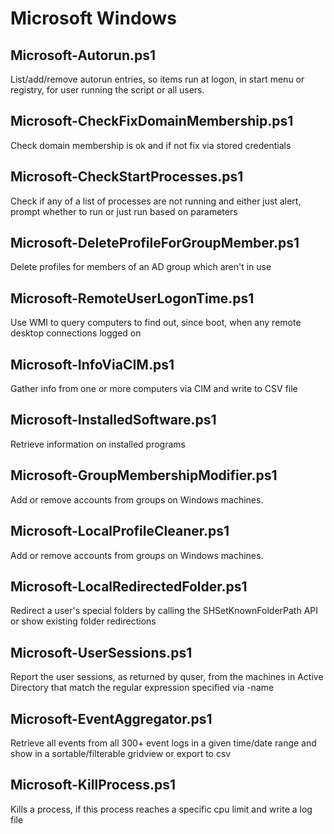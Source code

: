# Microsoft Windows

## Microsoft-Autorun.ps1
List/add/remove autorun entries, so items run at logon, in start menu or registry, for user running the script or all users.

## Microsoft-CheckFixDomainMembership.ps1
Check domain membership is ok and if not fix via stored credentials

## Microsoft-CheckStartProcesses.ps1
Check if any of a list of processes are not running and either just alert, prompt whether to run or just run based on parameters

## Microsoft-DeleteProfileForGroupMember.ps1
Delete profiles for members of an AD group which aren't in use

## Microsoft-RemoteUserLogonTime.ps1
Use WMI to query computers to find out, since boot, when any remote desktop connections logged on

## Microsoft-InfoViaCIM.ps1
Gather info from one or more computers via CIM and write to CSV file

## Microsoft-InstalledSoftware.ps1
Retrieve information on installed programs

## Microsoft-GroupMembershipModifier.ps1
Add or remove accounts from groups on Windows machines.

## Microsoft-LocalProfileCleaner.ps1
Add or remove accounts from groups on Windows machines.

## Microsoft-LocalRedirectedFolder.ps1
Redirect a user's special folders by calling the SHSetKnownFolderPath API or show existing folder redirections

## Microsoft-UserSessions.ps1
Report the user sessions, as returned by quser, from the machines in Active Directory that match the regular expression specified via -name

## Microsoft-EventAggregator.ps1
Retrieve all events from all 300+ event logs in a given time/date range and show in a sortable/filterable gridview or export to csv

## Microsoft-KillProcess.ps1
Kills a process, if this process reaches a specific cpu limit and write a log file
